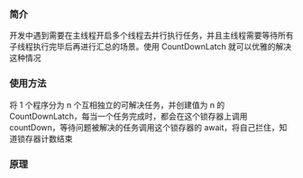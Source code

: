 ### 简介
开发中遇到需要在主线程开启多个线程去并行执行任务，并且主线程需要等待所有子线程执行完毕后再进行汇总的场景。使用 CountDownLatch 就可以优雅的解决这种情况
###  使用方法
将 1 个程序分为 n 个互相独立的可解决任务，并创建值为 n 的 CountDownLatch，每当一个任务完成时，都会在这个锁存器上调用 countDown，等待问题被解决的任务调用这个锁存器的 await，将自己拦住，知道锁存器计数结束

### 原理

